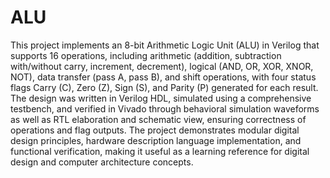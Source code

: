 # ALU
This project implements an 8-bit Arithmetic Logic Unit (ALU) in Verilog that supports 16 operations, including arithmetic (addition, subtraction with/without carry, increment, decrement), logical (AND, OR, XOR, XNOR, NOT), data transfer (pass A, pass B), and shift operations, with four status flags Carry (C), Zero (Z), Sign (S), and Parity (P) generated for each result. The design was written in Verilog HDL, simulated using a comprehensive testbench, and verified in Vivado through behavioral simulation waveforms as well as RTL elaboration and schematic view, ensuring correctness of operations and flag outputs. The project demonstrates modular digital design principles, hardware description language implementation, and functional verification, making it useful as a learning reference for digital design and computer architecture concepts.
